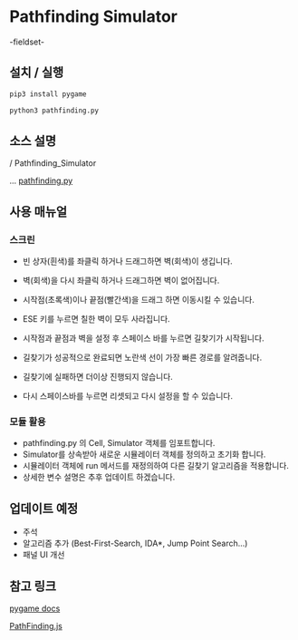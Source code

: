 # Pathfinding Simulator

-fieldset-

## 설치 / 실행

```sh
pip3 install pygame

python3 pathfinding.py
```

## 소스 설명

/ Pathfinding_Simulator

... [pathfinding.py](pathfinding.py)

## 사용 매뉴얼

### 스크린

- 빈 상자(흰색)를 좌클릭 하거나 드래그하면 벽(회색)이 생깁니다.
- 벽(회색)을 다시 좌클릭 하거나 드래그하면 벽이 없어집니다.
- 시작점(초록색)이나 끝점(빨간색)을 드래그 하면 이동시킬 수 있습니다.
- ESE 키를 누르면 칠한 벽이 모두 사라집니다.

- 시작점과 끝점과 벽을 설정 후 스페이스 바를 누르면 길찾기가 시작됩니다.
- 길찾기가 성공적으로 완료되면 노란색 선이 가장 빠른 경로를 알려줍니다.
- 길찾기에 실패하면 더이상 진행되지 않습니다.
- 다시 스페이스바를 누르면 리셋되고 다시 설정을 할 수 있습니다.

### 모듈 활용

- pathfinding.py 의 Cell, Simulator 객체를 임포트합니다.
- Simulator를 상속받아 새로운 시뮬레이터 객체를 정의하고 초기화 합니다.
- 시뮬레이터 객체에 run 메서드를 재정의하여 다른 길찾기 알고리즘을 적용합니다.
- 상세한 변수 설명은 추후 업데이트 하겠습니다.

## 업데이트 예정

- 주석
- 알고리즘 추가 (Best-First-Search, IDA*, Jump Point Search...)
- 패널 UI 개선

## 참고 링크

[pygame docs](https://www.pygame.org/docs/)

[PathFinding.js](https://qiao.github.io/PathFinding.js/visual/)